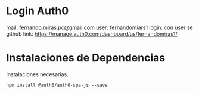 # Login Auth0

mail: fernando.miras.pc@gmail.com
user: fernandomiars1
login: con user se github 
link: https://manage.auth0.com/dashboard/us/fernandomiras1/

# Instalaciones de Dependencias

Instalaciones necesarias. 

`npm install @auth0/auth0-spa-js --save`

